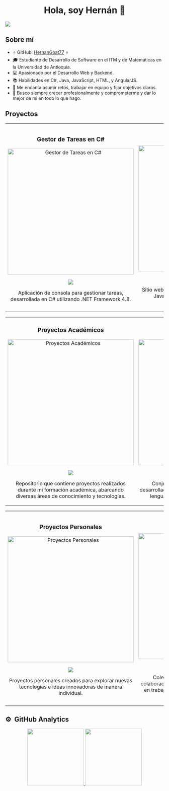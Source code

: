 <div align="center">
<h1 align="center">Hola, soy Hernán 👋</h1>
</div>

<img src="https://i.imgur.com/s6VRrU7.jpeg">

## Sobre mí

- ⭐ GitHub: [HernanGoat77](https://github.com/HernanGoat77) ⭐
- 🎓 Estudiante de Desarrollo de Software en el ITM y de Matemáticas en la Universidad de Antioquia.
- 💻 Apasionado por el Desarrollo Web y Backend.
- 📚 Habilidades en C#, Java, JavaScript, HTML, y AngularJS.
- 🌟 Me encanta asumir retos, trabajar en equipo y fijar objetivos claros.
- 🎯 Busco siempre crecer profesionalmente y comprometerme y dar lo mejor de mi en todo lo que hago.

## Proyectos

<table>
<tr>
<td width="50%">
<h3 align="center">Gestor de Tareas en C#</h3>
<div align="center">
<a href="https://github.com/HernanGoat77/PruebaQ10" target="_blank"><img src="https://i.imgur.com/QCq0KcR.png" width="400" alt="Gestor de Tareas en C#"></a>
<p>
<a href="https://github.com/HernanGoat77/PruebaQ10" target="_blank">
<img src="https://img.shields.io/badge/C%C3%93DIGO-blue?style=for-the-badge&logo=github&logoColor=white">
</a>
</p>
<p>Aplicación de consola para gestionar tareas, desarrollada en C# utilizando .NET Framework 4.8.</p>
</div>
</td>

<td width="50%">
<h3 align="center">Portafolio Web</h3>
<div align="center">
<a href="https://github.com/HernanGoat77/portfolio-web" target="_blank"><img src="https://i.imgur.com/YzO1qny.png" width="400" alt="Portfolio Web"></a>
<p>
<a href="https://github.com/HernanGoat77/portfolio-web" target="_blank">
<img src="https://img.shields.io/badge/C%C3%93DIGO-blue?style=for-the-badge&logo=github&logoColor=white">
</a>
</p>
<p>Sitio web personal desarrollado con HTML, CSS, y JavaScript para mostrar mis proyectos y experiencia.</p>
</div>
</td>
</tr>
</table>

<table>
<tr>
<td width="50%">
<h3 align="center">Proyectos Académicos</h3>
<div align="center">
<a href="https://github.com/HernanGoat77/Proyectos-Acad-micos" target="_blank"><img src="https://i.imgur.com/dQ7RvJb.jpeg" width="400" alt="Proyectos Académicos"></a>
<p>
<a href="https://github.com/HernanGoat77/Proyectos-Acad-micos" target="_blank">
<img src="https://img.shields.io/badge/C%C3%93DIGO-blue?style=for-the-badge&logo=github&logoColor=white">
</a>
</p>
<p>Repositorio que contiene proyectos realizados durante mi formación académica,
 abarcando diversas áreas de conocimiento y tecnologías.</p>
</div>
</td>

<td width="50%">
<h3 align="center">Pruebas Técnicas</h3>
<div align="center">
<a href="https://github.com/HernanGoat77/Pruebas-T-cnicas" target="_blank"><img src="https://i.imgur.com/D5c19vN.png" width="400" alt="Pruebas Técnicas"></a>
<p>
<a href="https://github.com/HernanGoat77/Pruebas-T-cnicas" target="_blank">
<img src="https://img.shields.io/badge/C%C3%93DIGO-blue?style=for-the-badge&logo=github&logoColor=white">
</a>
</p>
<p>Conjunto de ejercicios y pruebas técnicas desarrolladas para evaluar habilidades en diferentes 
lenguajes de programación y herramientas.</p>
</div>
</td>
</tr>
</table>

<table>
<tr>
<td width="50%">
<h3 align="center">Proyectos Personales</h3>
<div align="center">
<a href="https://github.com/HernanGoat77/Proyectos-Personales" target="_blank"><img src="https://i.imgur.com/7EXkyws.jpeg" width="400" alt="Proyectos Personales"></a>
<p>
<a href="https://github.com/HernanGoat77/Proyectos-Personales" target="_blank">
<img src="https://img.shields.io/badge/C%C3%93DIGO-blue?style=for-the-badge&logo=github&logoColor=white">
</a>
</p>
<p>Proyectos personales creados para explorar nuevas tecnologías e ideas innovadoras de manera individual.</p>
</div>
</td>

<td width="50%">
<h3 align="center">Proyectos Colaborativos</h3>
<div align="center">
<a href="https://github.com/HernanGoat77/Proyectos-Colaborativos" target="_blank"><img src="https://i.imgur.com/5JMhpG0.png" width="400" alt="Proyectos Colaborativos"></a>
<p>
<a href="https://github.com/HernanGoat77/Proyectos-Colaborativos" target="_blank">
<img src="https://img.shields.io/badge/C%C3%93DIGO-blue?style=for-the-badge&logo=github&logoColor=white">
</a>
</p>
<p>Colección de proyectos desarrollados en colaboración con otros profesionales, enfocándose en trabajo en equipo y la integración de distintas habilidades.</p>
</div>
</td>
</tr>
</table>

## ⚙️ &nbsp;GitHub Analytics

<p align="center">
<a href="https://github.com/HernanGoat77">
  <img height="180em" src="https://github-readme-stats-eight-theta.vercel.app/api?username=HernanGoat77&show_icons=true&theme=algolia&include_all_commits=true&count_private=true"/>
  <img height="180em" src="https://github-readme-stats-eight-theta.vercel.app/api/top-langs/?username=HernanGoat77&layout=compact&langs_count=8&theme=algolia"/>
</a>
</p>
